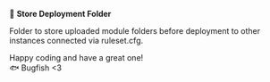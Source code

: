 📁 **Store Deployment Folder**

Folder to store uploaded module folders before deployment to other instances connected via ruleset.cfg.

Happy coding and have a great one!  
🐟 Bugfish <3